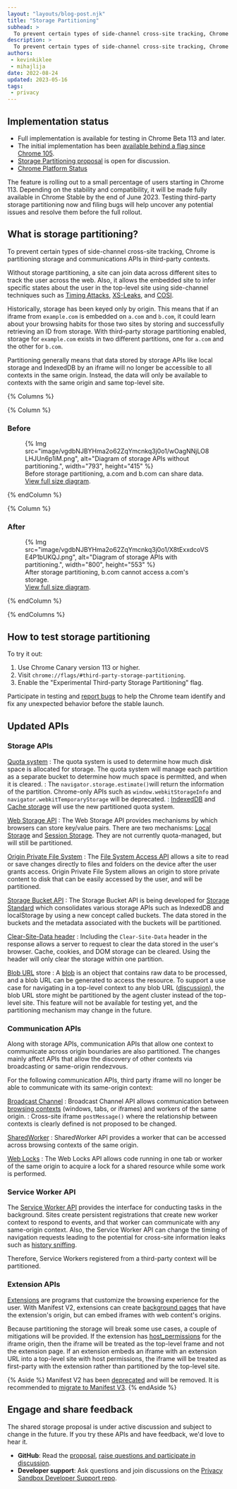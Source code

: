 ```yaml
---
layout: "layouts/blog-post.njk"
title: "Storage Partitioning"
subhead: >
  To prevent certain types of side-channel cross-site tracking, Chrome is partitioning storage and communications APIs in third-party contexts.
description: >
  To prevent certain types of side-channel cross-site tracking, Chrome is partitioning storage and communications APIs in third-party contexts.
authors:
 - kevinkiklee
 - mihajlija
date: 2022-08-24
updated: 2023-05-16
tags:
 - privacy
---
```

 
## Implementation status

- Full implementation is available for testing in Chrome Beta 113 and later.
- The initial implementation has been [available behind a flag since Chrome 105](/blog/storage-partitioning-dev-trial/).
- [Storage Partitioning proposal](https://github.com/privacycg/storage-partitioning) is open for discussion.
- [Chrome Platform Status](https://chromestatus.com/feature/5723617717387264)


The feature is rolling out to a small percentage of users starting in Chrome 113. 
Depending on the stability and compatibility, it will be made fully available in
Chrome Stable by the end of June 2023. Testing third-party storage partitioning now
and filing bugs will help uncover any potential issues and resolve them before
the full rollout.
 
## What is storage partitioning?
 
To prevent certain types of side-channel cross-site tracking, Chrome is
partitioning storage and communications APIs in third-party contexts.

Without
storage partitioning, a site can join data across different sites to track the
user across the web. Also, it allows the embedded site to infer specific states
about the user in the top-level site using side-channel techniques such as
[Timing Attacks](https://dl.acm.org/doi/10.1145/352600.352606),
[XS-Leaks](https://github.com/xsleaks/xsleaks), and
[COSI](https://arxiv.org/pdf/1908.02204.pdf).
 
Historically, storage has been keyed only by origin. This means that if an
iframe from `example.com` is embedded on `a.com` and `b.com`, it could learn
about your browsing habits for those two sites by storing and successfully
retrieving an ID from storage. With third-party storage partitioning enabled,
storage for `example.com` exists in two different partitions, one for `a.com`
and the other for `b.com`.

Partitioning generally means that data stored by storage APIs like local
storage and IndexedDB by an iframe will no longer be accessible to all contexts
in the same origin. Instead, the data will only be available to contexts with
the same origin and same top-level site.
 
 {% Columns %}

 {% Column %}

### Before

<figure>
 {% Img src="image/vgdbNJBYHma2o62ZqYmcnkq3j0o1/wOagNNjLO8LHJUn6p1iM.png", alt="Diagram of storage APIs without partitioning.", width="793", height="415" %}
   <figcaption>
     Before storage partitioning, a.com and b.com can share data.<br/><a href="https://wd.imgix.net/image/vgdbNJBYHma2o62ZqYmcnkq3j0o1/wOagNNjLO8LHJUn6p1iM.png">View full size diagram</a>.
   </figcaption>
</figure>
 {% endColumn %}

 {% Column %}

### After
 
<figure>
  {% Img src="image/vgdbNJBYHma2o62ZqYmcnkq3j0o1/X8tExxdcoVSE4P1bUKQJ.png", alt="Diagram of storage APIs with partitioning.", width="800", height="553" %}
    <figcaption>
      After storage partitioning, b.com cannot access a.com's storage.<br/><a href="https://wd.imgix.net/image/vgdbNJBYHma2o62ZqYmcnkq3j0o1/X8tExxdcoVSE4P1bUKQJ.png">View full size diagram</a>.
    </figcaption>
</figure>
 {% endColumn %}

{% endColumns %}
 
## How to test storage partitioning
 
To try it out:
 
1.  Use Chrome Canary version 113 or higher.
1.  Visit `chrome://flags/#third-party-storage-partitioning`.
1.  Enable the "Experimental Third-party Storage Partitioning" flag.
 
Participate in testing and
[report bugs](https://bugs.chromium.org/p/chromium/issues/entry?labels=StoragePartitioning-trial-bugs&components=Blink%3EStorage)
to help the Chrome team identify and fix any unexpected behavior before the
stable launch. 
 
## Updated APIs

### Storage APIs

   [Quota system](https://web.dev/storage-for-the-web/#how-much)
   :   The quota system is used to determine how much disk space is
       allocated for storage. The quota system will manage each partition as a
       separate bucket to determine how much space is permitted, and when it
       is cleared.
   :   The `navigator.storage.estimate()`will return the information of
       the partition. Chrome-only APIs such as `window.webkitStorageInfo` and
       `navigator.webkitTemporaryStorage` will be deprecated.
   :   [IndexedDB](https://developer.mozilla.org/docs/Web/API/IndexedDB_API)
       and [Cache storage](https://web.dev/cache-api-quick-guide) will use the
       new partitioned quota system.

   [Web Storage API](https://developer.mozilla.org/docs/Web/API/Web_Storage_API)
   :   The Web Storage API provides mechanisms by which browsers can
       store key/value pairs. There are two mechanisms:
       [Local Storage](https://developer.mozilla.org/docs/Web/API/Window/localStorage)
       and
       [Session Storage](https://developer.mozilla.org/docs/Web/API/Window/sessionStorage).
       They are not currently quota-managed, but will still be partitioned.

   [Origin Private File System](https://web.dev/file-system-access/#accessing-the-origin-private-file-system)
   :   The [File System Access
       API](https://web.dev/file-system-access) allows a site to read or save
       changes directly to files and folders on the device after the user
       grants access. Origin Private File System allows an origin to store
       private content to disk that can be easily accessed by the user, and
       will be partitioned.
   
   [Storage Bucket API](https://wicg.github.io/storage-buckets/explainer.html)
   :   The Storage Bucket API is being developed for [Storage
       Standard](https://storage.spec.whatwg.org/) which consolidates various
       storage APIs such as IndexedDB and localStorage by using a new concept
       called buckets. The data stored in the buckets and the metadata
       associated with the buckets will be partitioned.
   
   [Clear-Site-Data header](https://developer.mozilla.org/docs/Web/HTTP/Headers/Clear-Site-Data)
   :   Including the `Clear-Site-Data` header in the response allows a
       server to request to clear the data stored in the user's browser.
       Cache, cookies, and DOM storage can be cleared. Using the header will
       only clear the storage within one partition.
   
   [Blob URL](https://developer.mozilla.org/docs/Web/API/URL/createObjectURL) store
   :   A [blob](https://developer.mozilla.org/docs/Web/API/Blob)
       is an object that contains raw data to be processed, and a blob URL can
       be generated to access the resource.  To support a use case for
       navigating in a top-level context to any blob URL
       ([discussion](https://github.com/w3c/FileAPI/issues/153)), the blob URL
       store might be partitioned by the agent cluster instead of the top-level
       site. This feature will not be available for testing yet, and the
       partitioning mechanism may change in the future.
 
### Communication APIs
 
Along with storage APIs, communication APIs that allow one context to
communicate across origin boundaries are also partitioned. The changes mainly
affect APIs that allow the discovery of other contexts via broadcasting or
same-origin rendezvous.
 
For the following communication APIs, third party iframe will no longer be able
to communicate with its same-origin context:
 
   [Broadcast Channel](/blog/broadcastchannel/)
   :   Broadcast Channel API allows communication between
       [browsing contexts](https://developer.mozilla.org/docs/Glossary/Browsing_context)
       (windows, tabs, or iframes) and workers of the same origin.
   :   Cross-site iframe `postMessage()` where the relationship between
       contexts is clearly defined  is not proposed to be changed.
   
   [SharedWorker](https://developer.mozilla.org/docs/Web/API/SharedWorker)
   :   SharedWorker API provides a worker that can be accessed across
       browsing contexts of the same origin.
   
   [Web Locks](https://developer.mozilla.org/docs/Web/API/Web_Locks_API)
   :   The Web Locks API allows code running in one tab or worker of
       the same origin to acquire a lock for a shared resource while some work
       is performed.
 
### Service Worker API
 
The [Service Worker API](https://developer.mozilla.org/docs/Web/API/Service_Worker_API)
provides the interface for conducting tasks in the background. Sites create
persistent registrations that create new worker context to respond to events,
and that worker can communicate with any same-origin context. Also, the
Service Worker API can change the timing of navigation requests leading to the
potential for cross-site information leaks such as
[history sniffing](https://www.ndss-symposium.org/wp-content/uploads/ndss2021_1C-2_23104_paper.pdf).

Therefore, Service Workers registered from a third-party context will be
partitioned.
 
### Extension APIs
 
[Extensions](/docs/extensions/mv3/) are programs
that customize the browsing experience for the user. With Manifest V2,
extensions can create
[background pages](/docs/extensions/mv2/background_pages/)
that have the extension's origin, but can embed iframes with web content's
origins.

Because partitioning the storage will break some use cases, a
couple of mitigations will be provided. If the extension has
[host_permissions](/docs/extensions/mv2/runtime_host_permissions/)
for the iframe origin, then the iframe will be treated as the top-level frame
and not the extension page. If an extension embeds an iframe with an extension
URL into a top-level site with host permissions, the iframe will be treated as
first-party with the extension rather than partitioned by the top-level site.

{% Aside %} 
Manifest V2 has been
[deprecated](/docs/extensions/mv3/mv2-sunset/) and
will be removed. It is recommended to
[migrate to Manifest V3](/docs/extensions/mv3/intro/mv3-migration/).
{% endAside %} 
 
## Engage and share feedback
 
The shared storage proposal is under active discussion and subject to change in
the future. If you try these APIs and have feedback, we'd love to hear it.
 
-   **GitHub**: Read the
   [proposal](https://github.com/wanderview/quota-storage-partitioning/blob/main/explainer.md),
   [raise questions and participate in discussion](https://github.com/wanderview/quota-storage-partitioning/issues).
-   **Developer support**: Ask questions and join discussions on the
   [Privacy Sandbox Developer Support repo](https://github.com/GoogleChromeLabs/privacy-sandbox-dev-support).

